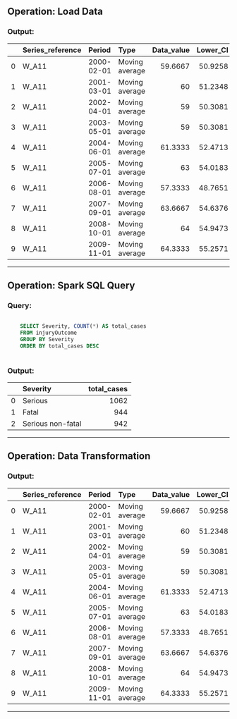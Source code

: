 ## Operation: Load Data

### Output:

|    | Series_reference   | Period     | Type           |   Data_value |   Lower_CI |   Upper_CI | Units    | Indicator   | Cause   | Validation   | Population   | Age      | Severity   |
|---:|:-------------------|:-----------|:---------------|-------------:|-----------:|-----------:|:---------|:------------|:--------|:-------------|:-------------|:---------|:-----------|
|  0 | W_A11              | 2000-02-01 | Moving average |      59.6667 |    50.9258 |    68.4075 | Injuries | Number      | Assault | Validated    | Whole pop    | All ages | Fatal      |
|  1 | W_A11              | 2001-03-01 | Moving average |      60      |    51.2348 |    68.7652 | Injuries | Number      | Assault | Validated    | Whole pop    | All ages | Fatal      |
|  2 | W_A11              | 2002-04-01 | Moving average |      59      |    50.3081 |    67.6919 | Injuries | Number      | Assault | Validated    | Whole pop    | All ages | Fatal      |
|  3 | W_A11              | 2003-05-01 | Moving average |      59      |    50.3081 |    67.6919 | Injuries | Number      | Assault | Validated    | Whole pop    | All ages | Fatal      |
|  4 | W_A11              | 2004-06-01 | Moving average |      61.3333 |    52.4713 |    70.1954 | Injuries | Number      | Assault | Validated    | Whole pop    | All ages | Fatal      |
|  5 | W_A11              | 2005-07-01 | Moving average |      63      |    54.0183 |    71.9817 | Injuries | Number      | Assault | Validated    | Whole pop    | All ages | Fatal      |
|  6 | W_A11              | 2006-08-01 | Moving average |      57.3333 |    48.7651 |    65.9016 | Injuries | Number      | Assault | Validated    | Whole pop    | All ages | Fatal      |
|  7 | W_A11              | 2007-09-01 | Moving average |      63.6667 |    54.6376 |    72.6957 | Injuries | Number      | Assault | Validated    | Whole pop    | All ages | Fatal      |
|  8 | W_A11              | 2008-10-01 | Moving average |      64      |    54.9473 |    73.0527 | Injuries | Number      | Assault | Validated    | Whole pop    | All ages | Fatal      |
|  9 | W_A11              | 2009-11-01 | Moving average |      64.3333 |    55.2571 |    73.4096 | Injuries | Number      | Assault | Validated    | Whole pop    | All ages | Fatal      |

---

## Operation: Spark SQL Query

### Query:

```sql

    SELECT Severity, COUNT(*) AS total_cases
    FROM injuryOutcome
    GROUP BY Severity
    ORDER BY total_cases DESC
    
```

### Output:

|    | Severity          |   total_cases |
|---:|:------------------|--------------:|
|  0 | Serious           |          1062 |
|  1 | Fatal             |           944 |
|  2 | Serious non-fatal |           942 |

---

## Operation: Data Transformation

### Output:

|    | Series_reference   | Period     | Type           |   Data_value |   Lower_CI |   Upper_CI | Units    | Indicator   | Cause   | Validation   | Population   | Age      | Severity   |   year |   before_2010 |
|---:|:-------------------|:-----------|:---------------|-------------:|-----------:|-----------:|:---------|:------------|:--------|:-------------|:-------------|:---------|:-----------|-------:|--------------:|
|  0 | W_A11              | 2000-02-01 | Moving average |      59.6667 |    50.9258 |    68.4075 | Injuries | Number      | Assault | Validated    | Whole pop    | All ages | Fatal      |   2000 |             1 |
|  1 | W_A11              | 2001-03-01 | Moving average |      60      |    51.2348 |    68.7652 | Injuries | Number      | Assault | Validated    | Whole pop    | All ages | Fatal      |   2001 |             1 |
|  2 | W_A11              | 2002-04-01 | Moving average |      59      |    50.3081 |    67.6919 | Injuries | Number      | Assault | Validated    | Whole pop    | All ages | Fatal      |   2002 |             1 |
|  3 | W_A11              | 2003-05-01 | Moving average |      59      |    50.3081 |    67.6919 | Injuries | Number      | Assault | Validated    | Whole pop    | All ages | Fatal      |   2003 |             1 |
|  4 | W_A11              | 2004-06-01 | Moving average |      61.3333 |    52.4713 |    70.1954 | Injuries | Number      | Assault | Validated    | Whole pop    | All ages | Fatal      |   2004 |             1 |
|  5 | W_A11              | 2005-07-01 | Moving average |      63      |    54.0183 |    71.9817 | Injuries | Number      | Assault | Validated    | Whole pop    | All ages | Fatal      |   2005 |             1 |
|  6 | W_A11              | 2006-08-01 | Moving average |      57.3333 |    48.7651 |    65.9016 | Injuries | Number      | Assault | Validated    | Whole pop    | All ages | Fatal      |   2006 |             1 |
|  7 | W_A11              | 2007-09-01 | Moving average |      63.6667 |    54.6376 |    72.6957 | Injuries | Number      | Assault | Validated    | Whole pop    | All ages | Fatal      |   2007 |             1 |
|  8 | W_A11              | 2008-10-01 | Moving average |      64      |    54.9473 |    73.0527 | Injuries | Number      | Assault | Validated    | Whole pop    | All ages | Fatal      |   2008 |             1 |
|  9 | W_A11              | 2009-11-01 | Moving average |      64.3333 |    55.2571 |    73.4096 | Injuries | Number      | Assault | Validated    | Whole pop    | All ages | Fatal      |   2009 |             1 |

---

